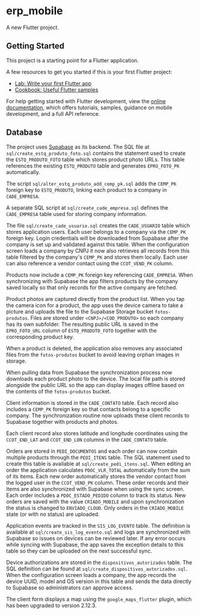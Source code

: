 # erp_mobile

A new Flutter project.

## Getting Started

This project is a starting point for a Flutter application.

A few resources to get you started if this is your first Flutter project:

- [Lab: Write your first Flutter app](https://docs.flutter.dev/get-started/codelab)
- [Cookbook: Useful Flutter samples](https://docs.flutter.dev/cookbook)

For help getting started with Flutter development, view the
[online documentation](https://docs.flutter.dev/), which offers tutorials,
samples, guidance on mobile development, and a full API reference.

## Database

The project uses [Supabase](https://supabase.com/) as its backend. The SQL file
at `sql/create_estq_produto_foto.sql` contains the statement used to create the
`ESTQ_PRODUTO_FOTO` table which stores product photo URLs. This table
references the existing `ESTQ_PRODUTO` table and generates `EPRO_FOTO_PK`
automatically.

The script `sql/alter_estq_produto_add_cemp_pk.sql` adds the `CEMP_PK`
foreign key to `ESTQ_PRODUTO`, linking each product to a company in
`CADE_EMPRESA`.

A separate SQL script at `sql/create_cade_empresa.sql` defines the
`CADE_EMPRESA` table used for storing company information.

The file `sql/create_cade_usuario.sql` creates the `CADE_USUARIO` table
which stores application users. Each user belongs to a company via the
`CEMP_PK` foreign key. Login credentials will be downloaded from Supabase
after the company is set up and validated against this table. When the
configuration screen loads a company by CNPJ it now also retrieves all
records from this table filtered by the company's `CEMP_PK` and stores
them locally.
Each user can also reference a vendor contact using the `CCOT_VEND_PK`
column.

Products now include a `CEMP_PK` foreign key referencing `CADE_EMPRESA`.
When synchronizing with Supabase the app filters products by the
company saved locally so that only records for the active company are
fetched.

Product photos are captured directly from the product list. When you tap the
camera icon for a product, the app uses the device camera to take a picture and
uploads the file to the Supabase Storage bucket `fotos-produtos`.
Files are stored under `<CNPJ>/<COD_PRODUTO>` so each company has its own
subfolder. The resulting public URL is saved in the `EPRO_FOTO_URL` column of
`ESTQ_PRODUTO_FOTO` together with the corresponding product key.

When a product is deleted, the application also removes any associated files
from the `fotos-produtos` bucket to avoid leaving orphan images in storage.

When pulling data from Supabase the synchronization process now downloads
each product photo to the device. The local file path is stored alongside the
public URL so the app can display images offline based on the contents of the
`fotos-produtos` bucket.

Client information is stored in the `CADE_CONTATO` table. Each record also
includes a `CEMP_PK` foreign key so that contacts belong to a specific
company. The synchronization routine now uploads these client records to
Supabase together with products and photos.

Each client record also stores latitude and longitude coordinates using the
`CCOT_END_LAT` and `CCOT_END_LON` columns in the `CADE_CONTATO` table.

Orders are stored in `PEDI_DOCUMENTOS` and each order can now contain
multiple products through the `PEDI_ITENS` table. The SQL statement used to
create this table is available at `sql/create_pedi_itens.sql`. When editing an
order the application calculates `PDOC_VLR_TOTAL` automatically from the sum
of its items. Each new order automatically stores the vendor contact from the
logged user in the `CCOT_VEND_PK` column. These order records and their items
are also synchronized with Supabase when using the sync screen. Each order
includes a `PDOC_ESTADO_PEDIDO` column to track its status. New orders are
saved with the value `CRIADO_MOBILE` and upon synchronization the status is
changed to `ENVIADO_CLOUD`. Only orders in the `CRIADO_MOBILE` state (or with
no status) are uploaded.

Application events are tracked in the `SIS_LOG_EVENTO` table. The definition is
available at `sql/create_sis_log_evento.sql` and logs are synchronized with
Supabase so issues on devices can be reviewed later.
If any error occurs while syncing with Supabase, the app saves the exception
details to this table so they can be uploaded on the next successful sync.

Device authorizations are stored in the `dispositivos_autorizados` table. The
SQL definition can be found at `sql/create_dispositivos_autorizados.sql`. When
the configuration screen loads a company, the app records the device UUID,
model and OS version in this table and sends the data directly to Supabase so
administrators can approve access.

The client form displays a map using the `google_maps_flutter` plugin, which
has been upgraded to version 2.12.3.
